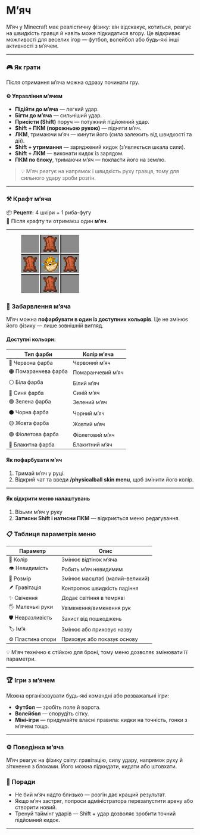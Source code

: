 # М’яч

М’яч у Minecraft має реалістичну фізику: він відскакує, котиться, реагує на швидкість гравця й навіть може підкидатися вгору. Це відкриває можливості для веселих ігор — футбол, волейбол або будь-які інші активності з м’ячем.

***

### 🎮 Як грати

Після отримання м’яча  можна одразу починати гру.

#### ⚙️ Управління м’ячем

* **Підійти до м’яча** — легкий удар.
* **Бігти до м’яча** — сильніший удар.
* **Присісти (Shift)** поруч — потужний підйомний удар.
* **Shift + ПКМ (порожньою рукою)** — підняти м’яч.
* **ЛКМ**, тримаючи м’яч — кинути його (сила залежить від швидкості та дії).
* **Shift + утримання** — заряджений кидок (з’являється шкала сили).
* **Shift + ЛКМ** — виконати кидок із зарядом.
* **ПКМ по блоку**, тримаючи м’яч — покласти його на землю.

> 💡 М’яч реагує на напрямок і швидкість руху гравця, тому для сильного удару зроби розгін.

***

### ⚒️ Крафт м’яча

📦 **Рецепт:** 4 шкіри + 1 риба-фугу\
📝 Після крафту ти отримаєш один **м’яч**.

***

<figure><img src="../.gitbook/assets/Discord_q7I1K2jfZK.png" alt=""><figcaption></figcaption></figure>

### 🎨 Забарвлення м’яча

М’яч можна **пофарбувати в один із доступних кольорів**. Це не змінює його фізику — лише зовнішній вигляд.

#### Доступні кольори:

| Тип фарби            | Колір м’яча       |
| -------------------- | ----------------- |
| 🔴 Червона фарба     | Червоний м’яч     |
| 🟠 Помаранчева фарба | Помаранчевий м’яч |
| ⚪ Біла фарба         | Білий м’яч        |
| 🔵 Синя фарба        | Синій м’яч        |
| 🟢 Зелена фарба      | Зелений м’яч      |
| ⚫ Чорна фарба        | Чорний м’яч       |
| 🟡 Жовта фарба       | Жовтий м’яч       |
| 🟣 Фіолетова фарба   | Фіолетовий м’яч   |
| 🩵 Блакитна фарба    | Блакитний м’яч    |

#### Як пофарбувати м’яч

1. Тримай м’яч у руці.
2. Відкрий чат та введи **/physicalball skin menu**, щоб змінити його колір.



***

#### Як відкрити меню налаштувань

1. Візьми м’яч у руку&#x20;
2. **Затисни Shift і натисни ПКМ** — відкриється меню редагування.

### 📋 Таблиця параметрів меню

| Параметр          | Опис                           |
| ----------------- | ------------------------------ |
| 🎨 Колір          | Змінює відтінок м’яча          |
| 👁️ Невидимість   | Робить м’яч невидимим          |
| 📏 Розмір         | Змінює масштаб (малий–великий) |
| 🪶 Гравітація     | Контролює швидкість падіння    |
| ✨ Свічення        | Додає світіння в темряві       |
| 🖐️ Маленькі руки | Увімкнення/вимкнення рук       |
| 🛡️ Невразливість | Захист від пошкоджень          |
| 🏷️ Ім’я          | Змінює або приховує назву      |
| ⚙️ Пластина опори | Приховує або показує основу    |

💡 М’яч технічно є стійкою для броні, тому меню дозволяє змінювати її параметри.

***



### 🏆 Ігри з м’ячем

Можна організовувати будь-які командні або розважальні ігри:

* **Футбол** — зробіть поле й ворота.
* **Волейбол** — спорудіть сітку.
* **Міні-ігри** — придумайте власні правила: кидки на точність, гонки з м’ячем тощо.



***

### ⚙️ Поведінка м’яча

М’яч реагує на фізику світу: гравітацію, силу удару, напрямок руху й зіткнення з блоками. Його можна підкидати, кидати або штовхати.

### 🧠 Поради

* Не бий м’яч надто близько — розгін дає кращий результат.
* Якщо м’яч застряг, попроси адміністратора перезапустити арену або створити новий.
* Тренуй таймінг ударів — Shift + удар дозволяє зробити точний підйомний кидок.

***
